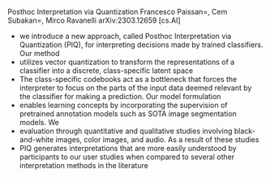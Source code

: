 Posthoc Interpretation via Quantization
Francesco Paissan=, Cem Subakan=, Mirco Ravanelli
arXiv:2303.12659 [cs.AI]

* we introduce a new approach, called Posthoc Interpretation via Quantization
  (PIQ), for interpreting decisions made by trained classifiers. Our method
* utilizes vector quantization to
  transform the representations of a classifier
  into a discrete, class-specific latent space
* The class-specific codebooks act as a bottleneck that
  forces the interpreter to focus on the parts of the input data deemed
  relevant by the classifier for making a prediction. Our model formulation
* enables learning concepts by incorporating the supervision of pretrained
  annotation models such as SOTA image segmentation models. We 
* evaluation through quantitative and qualitative studies involving
  black-and-white images, color images, and audio. As a result of these studies
* PIQ generates interpretations that are
  more easily understood by participants to our user studies when
  compared to several other interpretation methods in the literature
